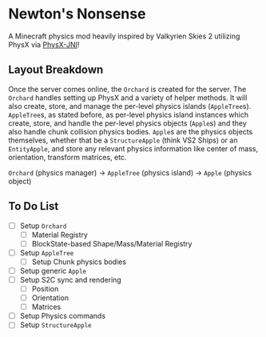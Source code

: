 # Newton's Nonsense
A Minecraft physics mod heavily inspired by Valkyrien Skies 2 utilizing PhysX via [PhysX-JNI](https://github.com/fabmax/physx-jni)!

## Layout Breakdown
Once the server comes online, the `Orchard` is created for the server. The `Orchard` handles setting up PhysX and a variety of helper methods.
It will also create, store, and manage the per-level physics islands (`AppleTree`s). `AppleTree`s, as stated before, as per-level physics island 
instances which create, store, and handle the per-level physics objects (`Apple`s) and they also handle chunk collision physics bodies. `Apple`s
are the physics objects themselves, whether that be a `StructureApple` (think VS2 Ships) or an `EntityApple`, and store any relevant physics information
like center of mass, orientation, transform matrices, etc.

`Orchard` (physics manager) -> `AppleTree` (physics island) -> `Apple` (physics object)

## To Do List
- [ ] Setup `Orchard`
  - [ ] Material Registry
  - [ ] BlockState-based Shape/Mass/Material Registry
- [ ] Setup `AppleTree`
  - [ ] Setup Chunk physics bodies
- [ ] Setup generic `Apple`
- [ ] Setup S2C sync and rendering
  - [ ] Position
  - [ ] Orientation
  - [ ] Matrices
- [ ] Setup Physics commands
- [ ] Setup `StructureApple`